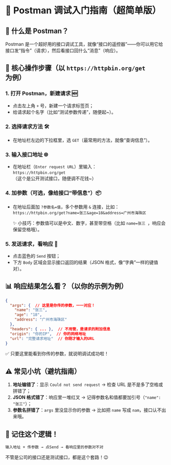 # 🚀 Postman 调试入门指南（超简单版）

## 🌟 什么是 Postman？

Postman 是一个超好用的接口调试工具，就像“接口的遥控器”——你可以用它给接口发“指令”（请求），然后看接口回什么“消息”（响应）。

## 📝 核心操作步骤（以 `https://httpbin.org/get` 为例）

### 1. 打开 Postman，新建请求 🆕

- 点击左上角 `+` 号，新建一个请求标签页；
- 给请求起个名字（比如“测试参数传递”，随便起~）。

### 2. 选择请求方法 🛠️

- 在地址栏左边的下拉框里，选 `GET`（最常用的方法，就像“查询信息”）。

### 3. 输入接口地址 🌐

- 在地址栏（`Enter request URL`）里输入：  
  `https://httpbin.org/get`  
  （这个是公开测试接口，随便调不花钱~）

### 4. 加参数（可选，像给接口“带信息”）📦

- 在地址后面加 `?参数名=值`，多个参数用 `&` 连接，比如：  
  `https://httpbin.org/get?name=张三&age=18&address=广州市海珠区`
  
  ✨ 小技巧：参数值可以是中文、数字，甚至带空格（比如 `name=张三 `，响应会保留空格哦）。
  

### 5. 发送请求，看响应 🚀

- 点击蓝色的 `Send` 按钮；
- 下方 `Body` 区域会显示接口返回的结果（JSON 格式，像“字典”一样的键值对）。

## 📊 响应结果怎么看？（以你的示例为例）

```json
{
  "args": {  // 这里是你传的参数，一一对应！
    "name": "张三",
    "age": "18",
    "address": "广州市海珠区"
  },
  "headers": { ... },  // 不用管，是请求的附加信息
  "origin": "你的IP",  // 你的网络地址
  "url": "完整请求地址"  // 你刚才输入的URL
}
```

✅ 只要这里能看到你传的参数，就说明调试成功啦！

## ⚠️ 常见小坑（避坑指南）

1. **地址输错了**：显示 `Could not send request` → 检查 URL 是不是多了空格或拼错了；
2. **JSON 格式错了**：响应里一堆红叉 → 记得参数名和值都要加引号（`"name": "张三"`）；
3. **参数名拼错了**：`args` 里没显示你的参数 → 比如把 `name` 写成 `nam`，接口认不出来哦。

## 🎯 记住这个逻辑！

```
输入地址 + 传参数 → 点Send → 看响应里的参数对不对
```

不管是公司的接口还是测试接口，都是这个套路！😉